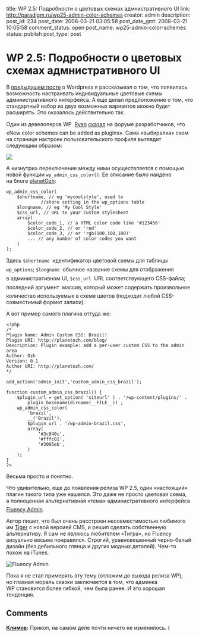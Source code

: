 title: WP 2.5: Подробности о цветовых схемах адмнистративного UI
link: http://paradigm.ru/wp25-admin-color-schemes
creator: admin
description: 
post_id: 234
post_date: 2008-03-21 03:05:58
post_date_gmt: 2008-03-21 10:05:58
comment_status: open
post_name: wp25-admin-color-schemes
status: publish
post_type: post

# WP 2.5: Подробности о цветовых схемах адмнистративного UI

В [предыдущем посте](/2008/03/18/wp25-rc1-preview/) о Wordpress я рассказывал о том, что появилась возможность настраивать индивидуальные цветовые схемы административного интерфейса. А еще делал предположение о том, что стандартный набор из двух возможных вариантов можно будет расширять. Это оказалось действительно так.

Один из девелоперов WP  [Ryan](http://ryan.wordpress.com/) [сказал](http://b23.ru/3b4 ) на форуме разработчиков, что «New color schemes can be added as plugins». Сама «выбиралка» схем на странице настроек пользовательского профиля выглядит следующим образом:

![](/;-\)/2008/03/0-colorschemes.png)

А «изнутри» переключение между ними осуществляется с помощью новой функции `wp_admin_css_color()`. Ее описание было найдено на блоге [planetOzh](http://b23.ru/3bt):
    
    wp_admin_css_color(
        $shortname, // eg 'mycoolstyle', used to
                 //store setting in the wp_options table
        $longname, // eg 'My Cool Style'
        $css_url, // URL to your custom stylesheet
        array(
            $color_code_1, // a HTML color code like '#123456'
            $color_code_2, // or 'red'
            $color_code_3, // or 'rgb(100,100,100)'
            ... // any number of color codes you want
        )
    );

Здесь `$shortname`  идентификатор цветовой схемы для таблицы `wp_options`; `$longname`  обычное название схемы для отображения в административном UI, `$css_url`  URL соответствующего CSS-файла; последний аргумент  массив, который может содержать произвольное количество используемых в схеме цветов (подходит любой CSS-совместимый формат записи).

А вот пример самого плагина оттуда же: 
    
    <?php
    /*
    Plugin Name: Admin Custom CSS: Brazil!
    Plugin URI: http://planetozh.com/blog/
    Description: Plugin example: add a per-user custom CSS to the admin area
    Author: Ozh
    Version: 0.1
    Author URI: http://planetozh.com/
    */
    
    add_action('admin_init','custom_admin_css_brazil');
    
    function custom_admin_css_brazil() {
        $plugin_url = get_option( 'siteurl' ) . '/wp-content/plugins/' .
            plugin_basename(dirname(__FILE__)) ;
        wp_admin_css_color(
            'brazil',
            __('Brazil'),
            $plugin_url . '/wp-admin-brazil.css',
            array(
                '#3c940c',
                '#fffc01',
                '#3005eb',
            )
        );
    }
    ?>

Весьма просто и понятно.

Что удивительно, еще до появления релиза WP 2.5, один «настоящий» плагин такого типа уже нашелся. Это даже не просто цветовая схема, а полноценная альтернативная «тема» административного интерфейса  [Fluency Admin](http://b23.ru/3bb).

Автор пишет, что был очень расстроен несовместимостью любимого им [Tiger](http://orderedlist.com/wordpress-plugins/wp-tiger-administration/) с новой версией CMS, и решил сделать собственную альтернативу. Я сам не являюсь любителем «Тигра», но Fluency визуально весьма понравился. Строгий, уравновешенный черно-белый дизайн (без дебильного глянца и других модных деталей). Чем-то похож на iTunes.

![Fluency Admin](/;-\)/2008/03/1-fluency-admin-theme.jpg)

Пока я не стал примерять эту тему (отложим до выхода релиза WP), но главная мораль сказки заключается в том, что админка WP становится более гибкой, чем была ранее. И это хорошая тенденция.

## Comments

**[Климов](#426 "2008-03-22 11:10:40"):** Прикол, на самом деле почти ничего не изменилось. (

